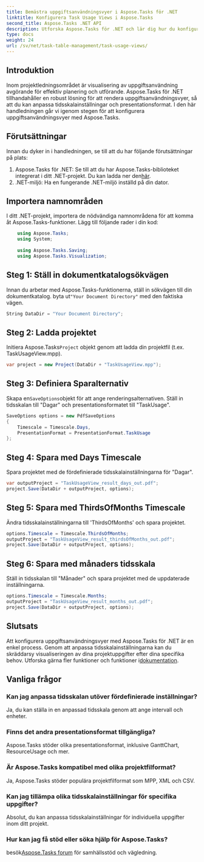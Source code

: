 ```yaml
---
title: Bemästra uppgiftsanvändningsvyer i Aspose.Tasks för .NET
linktitle: Konfigurera Task Usage Views i Aspose.Tasks
second_title: Aspose.Tasks .NET API
description: Utforska Aspose.Tasks för .NET och lär dig hur du konfigurerar uppgiftsanvändningsvyer. Anpassa tidsskalainställningar och förbättra dina projektledningsbilder.
type: docs
weight: 24
url: /sv/net/task-table-management/task-usage-views/
---
```

## Introduktion
Inom projektledningsområdet är visualisering av uppgiftsanvändning avgörande för effektiv planering och utförande. Aspose.Tasks för .NET tillhandahåller en robust lösning för att rendera uppgiftsanvändningsvyer, så att du kan anpassa tidsskalainställningar och presentationsformat. I den här handledningen går vi igenom stegen för att konfigurera uppgiftsanvändningsvyer med Aspose.Tasks.
## Förutsättningar
Innan du dyker in i handledningen, se till att du har följande förutsättningar på plats:
1.  Aspose.Tasks för .NET: Se till att du har Aspose.Tasks-biblioteket integrerat i ditt .NET-projekt. Du kan ladda ner den[här](https://releases.aspose.com/tasks/net/).
2. .NET-miljö: Ha en fungerande .NET-miljö inställd på din dator.
## Importera namnområden
I ditt .NET-projekt, importera de nödvändiga namnområdena för att komma åt Aspose.Tasks-funktioner. Lägg till följande rader i din kod:
```csharp
    using Aspose.Tasks;
    using System;
    
    using Aspose.Tasks.Saving;
    using Aspose.Tasks.Visualization;
```
## Steg 1: Ställ in dokumentkatalogsökvägen
 Innan du arbetar med Aspose.Tasks-funktionerna, ställ in sökvägen till din dokumentkatalog. byta ut`"Your Document Directory"` med den faktiska vägen.
```csharp
String DataDir = "Your Document Directory";
```
## Steg 2: Ladda projektet
 Initiera Aspose.Tasks`Project` objekt genom att ladda din projektfil (t.ex. TaskUsageView.mpp).
```csharp
var project = new Project(DataDir + "TaskUsageView.mpp");
```
## Steg 3: Definiera Sparalternativ
 Skapa en`SaveOptions`objekt för att ange renderingsalternativen. Ställ in tidsskalan till "Dagar" och presentationsformatet till "TaskUsage".
```csharp
SaveOptions options = new PdfSaveOptions
{
    Timescale = Timescale.Days,
    PresentationFormat = PresentationFormat.TaskUsage
};
```
## Steg 4: Spara med Days Timescale
Spara projektet med de fördefinierade tidsskalainställningarna för "Dagar".
```csharp
var outputProject = "TaskUsageView_result_days_out.pdf";
project.Save(DataDir + outputProject, options);
```
## Steg 5: Spara med ThirdsOfMonths Timescale
Ändra tidsskalainställningarna till 'ThirdsOfMonths' och spara projektet.
```csharp
options.Timescale = Timescale.ThirdsOfMonths;
outputProject = "TaskUsageView_result_thirdsOfMonths_out.pdf";
project.Save(DataDir + outputProject, options);
```
## Steg 6: Spara med månaders tidsskala
Ställ in tidsskalan till "Månader" och spara projektet med de uppdaterade inställningarna.
```csharp
options.Timescale = Timescale.Months;
outputProject = "TaskUsageView_result_months_out.pdf";
project.Save(DataDir + outputProject, options);
```
## Slutsats
Att konfigurera uppgiftsanvändningsvyer med Aspose.Tasks för .NET är en enkel process. Genom att anpassa tidsskalainställningarna kan du skräddarsy visualiseringen av dina projektuppgifter efter dina specifika behov.
 Utforska gärna fler funktioner och funktioner i[dokumentation](https://reference.aspose.com/tasks/net/).
## Vanliga frågor
### Kan jag anpassa tidsskalan utöver fördefinierade inställningar?
Ja, du kan ställa in en anpassad tidsskala genom att ange intervall och enheter.
### Finns det andra presentationsformat tillgängliga?
Aspose.Tasks stöder olika presentationsformat, inklusive GanttChart, ResourceUsage och mer.
### Är Aspose.Tasks kompatibel med olika projektfilformat?
Ja, Aspose.Tasks stöder populära projektfilformat som MPP, XML och CSV.
### Kan jag tillämpa olika tidsskalainställningar för specifika uppgifter?
Absolut, du kan anpassa tidsskalainställningar för individuella uppgifter inom ditt projekt.
### Hur kan jag få stöd eller söka hjälp för Aspose.Tasks?
 besök[Aspose.Tasks forum](https://forum.aspose.com/c/tasks/15) för samhällsstöd och vägledning.